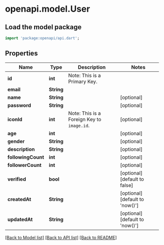 # openapi.model.User

## Load the model package
```dart
import 'package:openapi/api.dart';
```

## Properties
Name | Type | Description | Notes
------------ | ------------- | ------------- | -------------
**id** | **int** | Note: This is a Primary Key.<pk/> | 
**email** | **String** |  | 
**name** | **String** |  | [optional] 
**password** | **String** |  | [optional] 
**iconId** | **int** | Note: This is a Foreign Key to `image.id`.<fk table='image' column='id'/> | [optional] 
**age** | **int** |  | [optional] 
**gender** | **String** |  | [optional] 
**description** | **String** |  | [optional] 
**followingCount** | **int** |  | [optional] 
**followerCount** | **int** |  | [optional] 
**verified** | **bool** |  | [optional] [default to false]
**createdAt** | **String** |  | [optional] [default to 'now()']
**updatedAt** | **String** |  | [optional] [default to 'now()']

[[Back to Model list]](../README.md#documentation-for-models) [[Back to API list]](../README.md#documentation-for-api-endpoints) [[Back to README]](../README.md)


